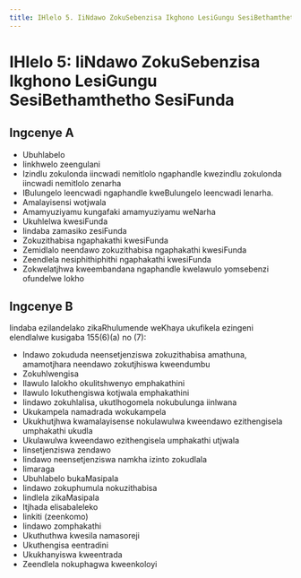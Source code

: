 ```yaml
---
title: IHlelo 5. IiNdawo ZokuSebenzisa Ikghono LesiGungu SesiBethamthetho SesiFunda
---
```


# IHlelo 5: IiNdawo ZokuSebenzisa Ikghono LesiGungu SesiBethamthetho SesiFunda

## Ingcenye A

*	Ubuhlabelo
*	Iinkhwelo zeengulani
*	Izindlu zokulonda iincwadi nemitlolo ngaphandle kwezindlu zokulonda iincwadi nemitlolo zenarha
*	IBulungelo leencwadi ngaphandle kweBulungelo leencwadi lenarha.
*	Amalayisensi wotjwala
*	Amamyuziyamu kungafaki amamyuziyamu weNarha
*	Ukuhlelwa kwesiFunda
*	Iindaba zamasiko zesiFunda
*	Zokuzithabisa ngaphakathi kwesiFunda
*	Zemidlalo neendawo zokuzithabisa ngaphakathi kwesiFunda
*	Zeendlela nesiphithiphithi ngaphakathi kwesiFunda
*	Zokwelatjhwa kweembandana ngaphandle kwelawulo yomsebenzi ofundelwe lokho

## Ingcenye B

Iindaba ezilandelako zikaRhulumende weKhaya ukufikela ezingeni elendlalwe kusigaba 155(6)(a) no (7):

*	Indawo zokududa neensetjenziswa zokuzithabisa amathuna, amamotjhara neendawo zokutjhiswa kweendumbu
*	Zokuhlwengisa
*	Ilawulo lalokho okulitshwenyo emphakathini
*	Ilawulo lokuthengiswa kotjwala emphakathini
*	Iindawo zokuhlalisa, ukutlhogomela nokubulunga iinlwana
*	Ukukampela namadrada wokukampela
*	Ukukhutjhwa kwamalayisense nokulawulwa kweendawo ezithengisela umphakathi ukudla
*	Ukulawulwa kweendawo ezithengisela umphakathi utjwala
*	Iinsetjenziswa zendawo
*	Iindawo neensetjenziswa namkha izinto zokudlala
*	Iimaraga
*	Ubuhlabelo bukaMasipala
*	Iindawo zokuphumula nokuzithabisa
*	Iindlela zikaMasipala
*	Itjhada elisabaleleko
*	Iinkiti (zeenkomo)
*	Iindawo zomphakathi
*	Ukuthuthwa kwesila namasoreji
*	Ukuthengisa eentradini
*	Ukukhanyiswa kweentrada
*	Zeendlela nokuphagwa kweenkoloyi